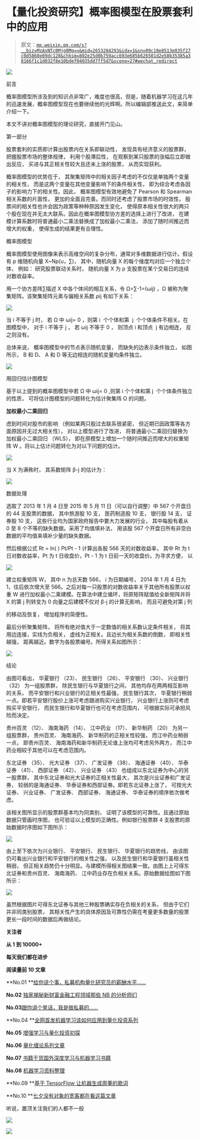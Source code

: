 # 【量化投资研究】概率图模型在股票套利中的应用

> 原文：[`mp.weixin.qq.com/s?__biz=MzAxNTc0Mjg0Mg==&mid=2653284293&idx=1&sn=09c18e8513e835f27c0d5860e09dc128&chksm=802e25d0b759acc693e685b626501d2e58b35385a38166f1c1d032f8e10bdef04035dd7ff5d7&scene=27#wechat_redirect`](http://mp.weixin.qq.com/s?__biz=MzAxNTc0Mjg0Mg==&mid=2653284293&idx=1&sn=09c18e8513e835f27c0d5860e09dc128&chksm=802e25d0b759acc693e685b626501d2e58b35385a38166f1c1d032f8e10bdef04035dd7ff5d7&scene=27#wechat_redirect)

![](img/cb3bd660442e6bc134fbecf2477c43d1.png)

前言

概率图模型所涉及到的知识点非常广，难度也很高，但是，随着机器学习在这几年的迅速发展，概率图模型现在也要继续他的光辉啊。所以编辑部推送此文，来简单介绍一下。

本文不讲对概率图模型的理论研究，直接开门见山。

第一部分

股票套利的实质即计算出股票内在关系即联动性， 发现具有经济意义的股票群， 把握股票市场的整体规律， 利用个股滞后性， 在观察到某只股票的涨幅后立即做出反应， 买进与其正相关性较大且还未上涨的股票， 从而实现获利。

概率图模型的优势在于， 其聚集矩阵中的相关因子考虑的不仅仅是单独两个变量的相关性， 而是这两个变量在其他变量影响下的条件相关性， 即为综合考虑各因子的影响力下的相关性。因此， 概率图模型有效地避免了 Pearson 和 Spearman 相关系数的片面性， 更加的全面且完善。而同时还考虑了股票市场的时效性， 股票间的相关性也许会因为政策等种种原因发生变化， 使得原本相关性很大的两只个股在现在并无太大联系。因此在概率图模型协方差的选择上进行了改进， 在建模计算系数时将普通最小二乘法替换成了加权最小二乘法， 添加了随时间推近而增大的权重， 使得生成的结果更有合理性。

概率图模型

概率图模型使用图像来表示高维空间的复杂分布，通常对多维数据进行估计。假设有 p 维随机向量 X~Np(u，∑)， 其中，随机向量 X 的每个维度均对应一个独立个体， 例如： 研究股票联动关系时， 随机向量 X 为 p 支股票在某个交易日的连续对数收益率。

用一个协方差阵∑描述 X 中各个体间的相互关系，令 Ω=∑-1=(ωij) ，Ω 被称为聚集矩阵。该聚集矩阵元素与偏相关系数 ρij 有如下关系：

![](img/24ea4fde9e744d62f968c5af343977aa.png) 

当 i 不等于 j 时， 若 Ω 中 ωij= 0 ，则第 i  个个体和第  j  个个体条件不相关。在图模型中， 对于 i 不等于 j ， 若 ωij 不等于 0 ， 则顶点 i 和顶点  j 有边相连， 反之则没有。

总体来说， 概率图模型中的节点表示随机变量， 而缺失的边表示条件独立， 如图所示， B 和 D、 A 和 D 等无边相连的随机变量均条件独立。

![](img/af296126aa4d882b05f857e9090b6db3.png) 

用回归估计图模型

基于以上提到的概率图模型中若 Ω 中 ωij= 0 ,则第 i 个个体和第 j  个个体条件独立的性质， 可将估计图模型的问题转化为估计聚集阵 Ω 的问题。

**加权最小二乘回归**

虑到时间对股市的影响 （例如某两只股过去联系很紧密， 但近期已因政策等各方面原因并无过大相关性）， 对以上模型进行了改进， 将普通最小二乘回归替换为加权最小二乘回归 （WLS）， 即在原模型上增加一个随时间推近而增大的权重矩阵 W 。将以上估计问题转化为对以下问题的估计。

![](img/b4a07702b23951197e66cd3b175fa5a4.png)

当 X 为满秩时， 其系数矩阵 β-j 的估计为：

![](img/4039c598ad464d3e1fce9ca65f872c79.png)

数据处理

选取了 2013 年 1 月 4 日至 2015 年 5 月 11 日（可以自行调整）中 567 个开盘日的 44 支股票的数据， 其中旅游股 10 支， 医药制造股 10 支， 银行股 14 支， 证券股 10 支， 这些行业均为国家政府报告中要大力发展的行业， 其中每股有着从 0 至 8 个不等的缺失数据。采用了均值填补法， 用该股 567 个开盘日所有非空白数据的平均值来填补少量的缺失数据。

然后根据公式 Rt = ln( ) Pt/Pt - 1 计算出各股 566 天的对数收益率， 其中 Rt 为 t 日对数收益率，Pt 为 t 日收盘价，Pt - 1 为 t 日前一天的收盘价。为寻求方便， 以

![](img/f67848c4e6d381d61c873098c467ea72.png) 

建立权重矩阵 W， 其中 n 为总天数 566， i 为日期编号， 2014 年 1 月 4 日为 1，往后依次增大至 566。之后对每一只股票的对数收益率关于其他所有股票以权重 W 进行加权最小二乘建模。在算法中建立循环，将原矩阵赋值给全新矩阵并将 X 的第 j 列转变为 0 向量之后建模不仅对 β-j 的计算无影响， 而且可避免对第 j 列

的移动及恢复， 增加程序的简便性。

最后分析聚集矩阵， 将所有绝对值大于一定数值的相关系数认定条件相关， 将其用边连接，实线为负相关， 虚线为正相关。且边长为相关系数的倒数， 即相关性越强， 距离越近。数字为各股票编号。所得关系如图所示：

![](img/227cf42e6f5fcf5e4b99e897eeb943d2.png) 

结论

由图可看出， 华夏银行 （23）、 民生银行 （26）、 平安银行 （30）、 兴业银行 （32） 为一组股票群， 除民生银行与华夏银行之间， 其他均存在两两相互影响的关系， 而平安银行和兴业银行的正相关性最强， 民生银行其次， 华夏银行稍弱一点。即若平安银行股价上涨可考虑跟进购买兴业银行， 兴业银行上涨则可考虑购买平安银行， 而民生银行和华夏银行也可在考虑范围内， 可根据实际可承担风险而决定。

贵州百灵 （12）、 海南海药 （14）、 江中药业 （17）、 新华制药 （20） 为另一组股票群， 贵州百灵、 海南海药、 新华制药的正相关性较强， 而江中药业稍弱一点， 即贵州百灵、 海南海药和新华制药无论谁上涨均可考虑另外两方， 而江中药业相较于其他可以在考虑范围内。

东北证券 （35）、 光大证券 （37）、 广发证券 （38）、 海通证券 （40）、 华泰证券 （41）、 西部证券 （42）、 兴业证券 （43） 也组成以东北证券为中心的另一股票群， 其中东北证券和光大证券的正相关性最大， 其次是兴业证券和广发证券， 较弱的是海通证券、 华泰证券和西部证券。即若东北证券上涨了， 可按光大证券、 兴业证券、 广发证券、 西部证券、 海通证券、 华泰证券的顺序依次做考虑。

该相关图所显示的股票群基本均为同类别， 证明了该模型的可靠性。且通过原始数据只管画时序图， 也可验证以上模型的正确性。例如银行股票群 4 支股票的原始数据时序图如下图所示：

![](img/88a7fa355ef122b18b2aa2fe8b37f0e1.png) 

由上至下依次为兴业银行、 平安银行、 民生银行、 华夏银行的趋势线， 由该图仍可看出兴业银行和平安银行的相关性之强， 以及民生银行和华夏银行虽相关性稍弱， 但正相关趋势仍十分明显。与建模所得相关图结果一致。由图上上可得东北证券和贵州百灵、 海南海药、 江中药业存在负相关关系。原始数据绘图如下图所示：

![](img/cc5ac479b83d36a5dc1f55e9093a5ef4.png) 

虽然根据图片可得东北证券与其他三种股票确实存在负相关的关系， 但由于它们并非同类别股票， 其相关性产生的具体原因及可靠性仍需在考量更多数量的股票更长一段时间的数据后再做结论。

**关注者**

**从 1 到 10000+**

**每天我们都在进步**

**阅读量前 10 文章**

**No.01 **[给你说个事，私募机构量化研究员的薪酬水平……](http://mp.weixin.qq.com/s?__biz=MzAxNTc0Mjg0Mg==&mid=2653284109&idx=1&sn=00908f6ab13f3cd3e5214706316ac84e&chksm=802e2518b759ac0e516e5cc6e9b5f62dd22853203ba8298f5f681139a9cc0a45c1cdfa9c421e&scene=21#wechat_redirect)

**No.02** [独家揭秘新财富金融工程领域那些 NB 的分析师们](http://mp.weixin.qq.com/s?__biz=MzAxNTc0Mjg0Mg==&mid=2653284026&idx=1&sn=ed8bb9ceca543eaa620c284ad4e374ce&chksm=802e24afb759adb99e6cee24f26e063fb7f43855349b8142d06b4c766fee16f1df5676a0dd74&scene=21#wechat_redirect)

**No.03**[跟你讲个笑话，我是做私募的……](http://mp.weixin.qq.com/s?__biz=MzAxNTc0Mjg0Mg==&mid=2653283777&idx=1&sn=252e295b1a788da1aaadf39c2ef959ee&scene=21#wechat_redirect)

**No.04 **[全网首发机器学习该如何应用到量化投资系列](http://mp.weixin.qq.com/s?__biz=MzAxNTc0Mjg0Mg==&mid=2653283935&idx=1&sn=56e84e986f278403d8840387c615a2a7&chksm=802e244ab759ad5c43720a7960567d215970877250ca72534016bf53a021c73f83665068639d&scene=21#wechat_redirect)

**No.05** [增强学习与量化投资初探](http://mp.weixin.qq.com/s?__biz=MzAxNTc0Mjg0Mg==&mid=2653283440&idx=1&sn=e5dc6e12f7b28b5ede13bd582b59b73c&scene=21#wechat_redirect)

**No.06** [量化缠论系列文章](http://mp.weixin.qq.com/s?__biz=MzAxNTc0Mjg0Mg==&mid=2653283801&idx=1&sn=0a05bb0247535a118183be2b917c56b4&scene=21#wechat_redirect)

**No.07** [书籍干货国外深度学习与机器学习书籍](http://mp.weixin.qq.com/s?__biz=MzAxNTc0Mjg0Mg==&mid=2653283143&idx=1&sn=2316c1a067239aa007196cc8cb2e6c5b&scene=21#wechat_redirect)

**No.08** [机器学习资料整理](http://mp.weixin.qq.com/s?__biz=MzAxNTc0Mjg0Mg==&mid=2653282920&idx=1&sn=6faa96116c590c75d92569351f987e52&scene=21#wechat_redirect)

**No.09 **[基于 TensorFlow 让机器生成周董的歌词](http://mp.weixin.qq.com/s?__biz=MzAxNTc0Mjg0Mg==&mid=2653284269&idx=1&sn=4355bf8736fd140f8c10bef2fd32755c&chksm=802e25b8b759acaee2f1f031ad49e41f4e194ad9b966dd079bfec8fa7b9d3731e10d21f0ef4f&scene=21#wechat_redirect)

**No.10 **[七夕没有对象的宽客都在看这篇文章](http://mp.weixin.qq.com/s?__biz=MzAxNTc0Mjg0Mg==&mid=2653283478&idx=1&sn=aa061849c61ee84eedda3ac9d0c74ec5&scene=21#wechat_redirect)

听说，置顶关注我们的人都不一般

![](img/74c285b465d1c5684165b6d5f0ebcd06.png)

**![](img/40429cd849aaf6f87544f9c00f4f92ad.png)**